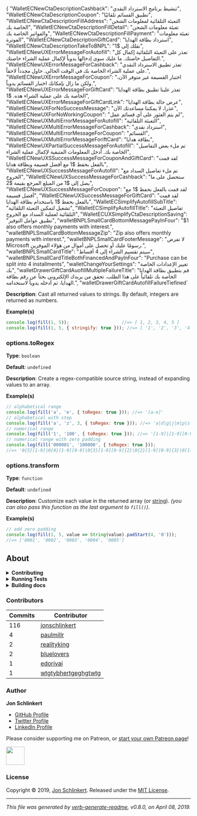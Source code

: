 {
  "WalletECNewCtaDescriptionCashback": "تنشيط برنامج الاسترداد النقدي",
  "WalletECNewCtaDescriptionCoupon": "تطبيق القسائم تلقائيًا",
  "WalletECNewCtaDescriptionFillAddress": "التعبئة التلقائية لمعلومات الشحن الخاصة بك",
  "WalletECNewCtaDescriptionFillDetail": "تعبئة معلومات الشحن والفواتير الخاصة بك",
  "WalletECNewCtaDescriptionFillPayment": "تعبئة معلومات الفوترة",
  "WalletECNewCtaDescriptionGiftCard": "استرداد بطاقة الهدايا",
  "WalletECNewCtaDescriptionTakeToBNPL": "نقلك إلى $1",
  "WalletECNewUXErrorMessageForAutofill": "تعذر على التعبئة التلقائية إكمال كل التفاصيل خاصتك. ما عليك سوى إدخالها يدوياً لإكمال عملية الشراء خاصتك.",
  "WalletECNewUXErrorMessageForCashback": "تعذر تطبيق الاسترداد النقدي على عملية الشراء الخاصة بك في الوقت الحالي. حاول مجدداً لاحقاً.",
  "WalletECNewUXErrorMessageForCoupon": "اختبار القسيمة غير متوفر الآن، ولكن ما زال بإمكانك اختبار القسائم يدوياً.",
  "WalletECNewUXErrorMessageForGiftCard": "تعذر علينا تطبيق بطاقة الهدايا الخاصة بك على عملية الشراء هذه. $1",
  "WalletECNewUXErrorMessageForGiftCardLink": "عرض حالة بطاقة الهدايا",
  "WalletECNewUXForNoSuccessMessage": "عذرا، لا يمكننا مساعدتك الآن",
  "WalletECNewUXForNoWorkingCoupon": "لم يتم العثور على أي قسائم عمل",
  "WalletECNewUXMultiErrorMessageForAutofill": "التعبئة التلقائية",
  "WalletECNewUXMultiErrorMessageForCashback": "استرداد نقدي",
  "WalletECNewUXMultiErrorMessageForCoupon": "القسائم",
  "WalletECNewUXMultiErrorMessageForiftCard": "بطاقة هدايا",
  "WalletECNewUXPartialSuccessMessageForAutofill": "تم ملء بعض التفاصيل الخاصة بك. أدخل المعلومات المتبقية لإكمال عملية الشراء",
  "WalletECNewUXSSuccessMessageForCouponAndGiftCard": "لقد قمت بالفعل بحفظ $1 مع أفضل قسيمة وبطاقة هدايا",
  "WalletECNewUXSuccessMessageForAutofill": "تم ملء تفاصيل السداد مع الخروج",
  "WalletECNewUXSuccessMessageForCashback": "ستحصل على ما يصل إلى $1 من المبلغ المرجع بقيمة $2",
  "WalletECNewUXSuccessMessageForCoupon": "لقد قمت بالفعل بحفظ $1 مع أفضل قسيمة",
  "WalletECNewUXSuccessMessageForGiftCard": "لقد قمت بالفعل بحفظ $1 باستخدام بطاقة الهدايا",
  "WalletECSimplifyAutofillSubTitle": "تشغيل لتمكين التعبئة التلقائية",
  "WalletECSimplifyAutofillTitle": "تفاصيل التعبئة التلقائية لعملية السداد مع الخروج",
  "WalletECUXSimplifyCtaDescriptionSaving": "تطبيق عوامل التوفير",
  "walletBNPLSmallCardBottomMessagePayInFour": "$1 also offers monthly payments with interest.",
  "walletBNPLSmallCardBottomMessageZip": "Zip also offers monthly payments with interest.",
  "walletBNPLSmallCardFooterMessage": "لا تفرض Microsoft رسومًا عليك أو تحصل على أموال من هؤلاء الموفرين.",
  "walletBNPLSmallCardTitle": "سيتم تقسيم الشراء إلى 4 أقساط",
  "walletBNPLSmallCardTitleBothFinancedAndPayInFour": "Purchase can be split into 4 installments",
  "walletChangeYourSettings": "تغيير الإعدادات الخاصة بك",
  "walletDrawerGiftCardAuofillMultipleFailureTitle": "قم بتطبيق بطاقة الهدايا الخاصة بك تلقائياً على هذا الطلب. تحقق من بريدك الإلكتروني بحثاً عن رقم بطاقة الهدايا، ثم أدخله يدوياً لاستخدامه.",
  "walletDrawerGiftCardAutofillFailureTiefined`

**Description**: Cast all returned values to strings. By default, integers are returned as numbers.

**Example(s)**

```js
console.log(fill(1, 5));                    //=> [ 1, 2, 3, 4, 5 ]
console.log(fill(1, 5, { stringify: true })); //=> [ '1', '2', '3', '4', '5' ]
```

### options.toRegex

**Type**: `boolean`

**Default**: `undefined`

**Description**: Create a regex-compatible source string, instead of expanding values to an array.

**Example(s)**

```js
// alphabetical range
console.log(fill('a', 'e', { toRegex: true })); //=> '[a-e]'
// alphabetical with step
console.log(fill('a', 'z', 3, { toRegex: true })); //=> 'a|d|g|j|m|p|s|v|y'
// numerical range
console.log(fill('1', '100', { toRegex: true })); //=> '[1-9]|[1-9][0-9]|100'
// numerical range with zero padding
console.log(fill('000001', '100000', { toRegex: true }));
//=> '0{5}[1-9]|0{4}[1-9][0-9]|0{3}[1-9][0-9]{2}|0{2}[1-9][0-9]{3}|0[1-9][0-9]{4}|100000'
```

### options.transform

**Type**: `function`

**Default**: `undefined`

**Description**: Customize each value in the returned array (or [string](#optionstoRegex)). _(you can also pass this function as the last argument to `fill()`)_.

**Example(s)**

```js
// add zero padding
console.log(fill(1, 5, value => String(value).padStart(4, '0')));
//=> ['0001', '0002', '0003', '0004', '0005']
```

## About

<details>
<summary><strong>Contributing</strong></summary>

Pull requests and stars are always welcome. For bugs and feature requests, [please create an issue](../../issues/new).

</details>

<details>
<summary><strong>Running Tests</strong></summary>

Running and reviewing unit tests is a great way to get familiarized with a library and its API. You can install dependencies and run tests with the following command:

```sh
$ npm install && npm test
```

</details>

<details>
<summary><strong>Building docs</strong></summary>

_(This project's readme.md is generated by [verb](https://github.com/verbose/verb-generate-readme), please don't edit the readme directly. Any changes to the readme must be made in the [.verb.md](.verb.md) readme template.)_

To generate the readme, run the following command:

```sh
$ npm install -g verbose/verb#dev verb-generate-readme && verb
```

</details>

### Contributors

| **Commits** | **Contributor** |  
| --- | --- |  
| 116 | [jonschlinkert](https://github.com/jonschlinkert) |  
| 4   | [paulmillr](https://github.com/paulmillr) |  
| 2   | [realityking](https://github.com/realityking) |  
| 2   | [bluelovers](https://github.com/bluelovers) |  
| 1   | [edorivai](https://github.com/edorivai) |  
| 1   | [wtgtybhertgeghgtwtg](https://github.com/wtgtybhertgeghgtwtg) |  

### Author

**Jon Schlinkert**

* [GitHub Profile](https://github.com/jonschlinkert)
* [Twitter Profile](https://twitter.com/jonschlinkert)
* [LinkedIn Profile](https://linkedin.com/in/jonschlinkert)

Please consider supporting me on Patreon, or [start your own Patreon page](https://patreon.com/invite/bxpbvm)!

<a href="https://www.patreon.com/jonschlinkert">
<img src="https://c5.patreon.com/external/logo/become_a_patron_button@2x.png" height="50">
</a>

### License

Copyright © 2019, [Jon Schlinkert](https://github.com/jonschlinkert).
Released under the [MIT License](LICENSE).

***

_This file was generated by [verb-generate-readme](https://github.com/verbose/verb-generate-readme), v0.8.0, on April 08, 2019._